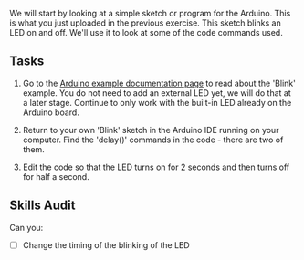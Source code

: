 We will start by looking at a simple sketch or program for the Arduino. This is what you just uploaded in the previous exercise. This sketch blinks an LED on and off. We'll use it to look at some of the code commands used.

## Tasks
1. Go to the [Arduino example documentation page](https://docs.arduino.cc/built-in-examples/basics/Blink) to read about the 'Blink' example. You do not need to add an external LED yet, we will do that at a later stage. Continue to only work with the built-in LED already on the Arduino board.

2. Return to your own 'Blink' sketch in the Arduino IDE running on your computer. Find the 'delay()' commands in the code - there are two of them.

3. Edit the code so that the LED turns on for 2 seconds and then turns off for half a second.

## Skills Audit
Can you:
- [ ] Change the timing of the blinking of the LED